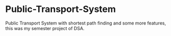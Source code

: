 # Public-Transport-System
 Public Transport System with shortest path finding and some more features, this was my semester project of DSA.
